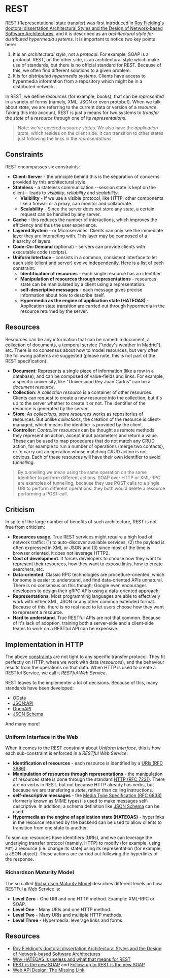# REST
REST (Representational state transfer) was first introduced in [Roy Fielding's doctoral dissertation Architectural Styles and the Design of Network-based Software Architectures][], and it is described as an _architectural style for distributed hypermedia systems_. It is important to notice two key points here:

1. It is an _architectural style_, not a _protocol_. For example, SOAP is a protocol. REST, on the other side, is an architectural style which make use of standards, but there is no official standard for REST. Because of this, we often find different solutions to a given problem.
2. It is for _distributed hypermedia systems_. Clients have access to hypermedia information from a repository which might be in a distributed network.

In REST, we define _resources_ (for example, books), that can be _represented_ in a variety of forms (namely, XML, JSON or even protobuf). When we talk about _state_, we are referring to the current data or version of a _resource_. Taking this into account, REST is just a means for two systems to _transfer_ the _state_ of a _resource_ through one of its _representations_.

> Note: we've covered _resource states_. We also have the _application state_, which resides on the client side. It can transition to other states just following the links in the _representations_.

## Constraints
REST encompasses six constraints:

* **Client-Server** - the principle behind this is the separation of concerns provided by this architectural style.
* **Stateless** - a stateless communication --session state is kept on the client-- leads to _visibility_, _reliability_ and _scalability_.
  * **Visibility** - If we use a visible protocol, like HTTP, other components like a firewall or a proxy, can monitor and collaborate.
  * **Scalability** - Since the server does not store any state, a certain request can be handled by any server.
* **Cache** - this reduces the number of interactions, which improves the efficiency and thus the user experience.
* **Layered System** - or Microservices. Clients can only see the immediate layer they are interacting with. This layer may be composed of a hiearchy of layers.
* **Code-On-Demand** (optional) - servers can provide clients with executable code (scripts).
* **Uniform Interface** - consists in a common, consistent interface to let each side (client and server) evolve independently. Here is a list of each constraint:
  * **Identification of resources** - each single resource has an identifier.
  * **Manipulation of resources through representations** - resources state can be manipulated by a client using a representation.
  * **self-descriptive messages** - each message gives precise information about how to describe itself.
  * **Hypermedia as the engine of application state (HATEOAS)** - Application state transition are carried out through hypermedia in the resource returned by the server.

## Resources
Resources can be any information that can be named: a document, a collection of documents, a temporal service ("today's weather in Madrid"), etc. There is no consensus about how to model resources, but very often the following patterns are suggested (please note, this is not part of the REST specification):

* **Document**: Represents a single piece of information (like a row in a database), and can be composed of value-fields and links. For example, a specific univerisity, like "Universidad Rey Juan Carlos" can be a _document resource_.
* **Collection**: A _collection resource_ is a container of other resources. Clients can request to create a new resource into the collection, but it's up to the server whether to create it or not. The identifier of the resource is generated by the server.
* **Store**: As _collections_, _store resources_ works as repositories of resources. But unlike _collections_, the creation of the resource is client-managed, which means the identifier is provided by the client.
* **Controller**: _Controller resources_ can be thought as remote methods: they represent an action, accept input parameters and return a value. These can be used to map procedures that do not match any CRUD action, for example to run a number of operations (merge two contacts), or to carry out an operation whose matching CRUD action is not obvious. Each of these resources will have their own identifier to avoid _tunnelling_.

> By tunnelling we mean using the same operation on the same identifier to perform different actions. SOAP over HTTP or XML-RPC are examples of tunnelling, because they use POST calls to a single URI to perform different operations: they both would delete a resource performing a POST call.

## Criticism
In spite of the large number of benefits of such architecture, REST is not free from criticism:

* **Resources usage**. True REST services might require a high load of network traffic: (1) to auto-discover available services, (2) the payload is often expressed in XML or JSON and (3) since most of the time is browser oriented, it does not leverage HTTP2.
* **Cost of development**. It forces developers to choose how they want to represent their resources, how they want to expose links, how to create searchers, etc.
* **Data-oriented**. Classic RPC technologies are procedure-oriented, which for some is easier to understand, and find data-oriented APIs unnatural. There is no consensus on this though; Google even encourages developers to design their gRPC APIs using a data-oriented approach.
* **Representations**. Most programming languages are able to effectively work with either XML, JSON or any other common extended format. Because of this, there is no real need to let users choose how they want to represent a resource.
* **Hard to understand**. True RESTful APIs are not that common. Because of it's lack of adoption, training both a server-side and a client-side teams to work on a RESTful API can be expensive.

## Implementation in HTTP
The above [constraints](#constraints) are not tight to any specific transfer protocol. They fit perfectly on HTTP, where we work with data (_resources_), and the behaviour results from the operations on that data. When HTTP is used to create a RESTful Service, we call it _RESTful Web Service_.

REST leaves to the implementer a lot of decisions. Because of this, many standards have been developed:
* [OData](https://www.odata.org/)
* [JSON:API](https://jsonapi.org/)
* [OpenAPI](https://swagger.io/specification/)
* [JSON Schema][]

And many more!

### Uniform Interface in the Web
When it comes to the REST constraint about _Uniform Interface_, this is how each sub-constraint is enforced in a _RESTful Web Service_:
* **Identification of resources** - each resource is identified by a [URIs (RFC 3986)][].
* **Manipulation of resources through representations** - the manipulation of resources state is done through the standard [HTTP (RFC 7231)][]. There are no verbs in REST, but not because HTTP already has verbs, but because we are transfering a _state_, rather than calling instructions.
* **self-descriptive messages** - the [Media Type Specification (RFC 6838)][] (formerly known as MIME types) is used to make messages self-descriptive. In addition, a schema definition like [JSON Schema][] can be used.
* **Hypermedia as the engine of application state (HATEOAS)** - hyperlinks in the resource returned by the backend can be used to allow clients to transition from one state to another.

To sum up: resources have identifiers (URIs), and we can leverage the underlying transfer protocol (namely, HTTP) to modify (for example, using `PUT`) a resource (i.e. change its state) using its representation (for example, a JSON object). These actions are carried out following the hyperlinks of the response.

### Richardson Maturity Model
The so called [Richardson Maturity Model][] describes different levels on how RESTFul a Web Service is:

* **Level Zero** - One URI and one HTTP method. Example: XML-RPC or SOAP.
* **Level One** - Many URIs and one HTTP method.
* **Level Two** - Many URIs and multiple HTTP methods.
* **Level Three** - Hypermedia: leverage links and forms.

## Resources
* [Roy Fielding's doctoral dissertation Architectural Styles and the Design of Network-based Software Architectures][]
* [Why HATEOAS is useless and what that means for REST][]
* [REST is the new SOAP][] and [Follow-up to REST is the new SOAP][]
* [Web API Design: The Missing Link](https://cloud.google.com/files/apigee/apigee-web-api-design-the-missing-link-ebook.pdf)

[Roy Fielding's doctoral dissertation Architectural Styles and the Design of Network-based Software Architectures]: https://www.ics.uci.edu/~fielding/pubs/dissertation/top.htm
[Why HATEOAS is useless and what that means for REST]: https://medium.com/@andreasreiser94/why-hateoas-is-useless-and-what-that-means-for-rest-a65194471bc8
[REST is the new SOAP]: https://www.freecodecamp.org/news/rest-is-the-new-soap-97ff6c09896d/
[Follow-up to REST is the new SOAP]: https://medium.com/free-code-camp/follow-up-to-rest-is-the-new-soap-the-origins-of-rest-21c59d243438
[URIs (RFC 3986)]: https://tools.ietf.org/html/rfc3986
[HTTP (RFC 7231)]: https://tools.ietf.org/html/rfc7231
[JSON Schema]: https://tools.ietf.org/html/draft-handrews-json-schema-02
[Media Type Specification (RFC 6838)]: https://tools.ietf.org/html/rfc6838
[Richardson Maturity Model]: https://www.crummy.com/writing/speaking/2008-QCon/act3.html

